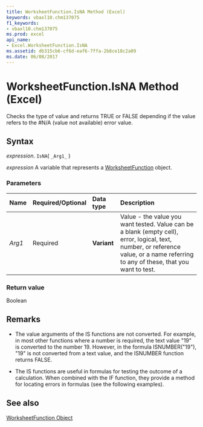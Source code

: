 ```yaml
---
title: WorksheetFunction.IsNA Method (Excel)
keywords: vbaxl10.chm137075
f1_keywords:
- vbaxl10.chm137075
ms.prod: excel
api_name:
- Excel.WorksheetFunction.IsNA
ms.assetid: db315cb6-cf6d-eaf6-7ffa-2b8ce18c2a09
ms.date: 06/08/2017
---
```



# WorksheetFunction.IsNA Method (Excel)

Checks the type of value and returns TRUE or FALSE depending if the value refers to the #N/A (value not available) error value.


## Syntax

 _expression_. `IsNA`( `_Arg1_` )

 _expression_ A variable that represents a [WorksheetFunction](./Excel.WorksheetFunction.md) object.


### Parameters



|Name|Required/Optional|Data type|Description|
|:-----|:-----|:-----|:-----|
| _Arg1_|Required| **Variant**|Value - the value you want tested. Value can be a blank (empty cell), error, logical, text, number, or reference value, or a name referring to any of these, that you want to test.|

### Return value

Boolean


## Remarks




- The value arguments of the IS functions are not converted. For example, in most other functions where a number is required, the text value "19" is converted to the number 19. However, in the formula ISNUMBER("19"), "19" is not converted from a text value, and the ISNUMBER function returns FALSE.
    
- The IS functions are useful in formulas for testing the outcome of a calculation. When combined with the IF function, they provide a method for locating errors in formulas (see the following examples).
    

## See also


[WorksheetFunction Object](Excel.WorksheetFunction.md)

